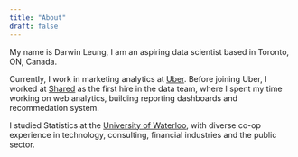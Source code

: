 ```yaml
---
title: "About"
draft: false
---
```


My name is Darwin Leung, I am an aspiring data scientist based in Toronto, ON, Canada.

Currently, I work in marketing analytics at [Uber](www.uber.com). Before joining Uber, I worked at [Shared](www.shared.com/about/) as the first hire in the data team, where I spent my time working on web analytics, building reporting dashboards and recommedation system.

I studied Statistics at the [University of Waterloo](https://uwaterloo.ca/), with diverse co-op experience in technology, consulting, financial industries and the public sector. 

